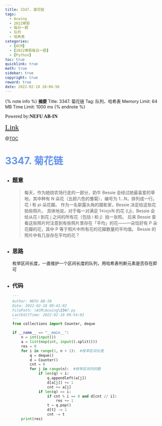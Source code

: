```yaml
---
title: 3347. 菊花链
tags:
  - Acwing
  - 2022寒假
  - 每日一题
  - 队列
  - 哈希表
categories:
  - [ACM]
  - [2022寒假每日一题]
  - [Python]
toc: true
quicklink: true
math: true
sidebar: true
copyright: true
reward: true
date: 2022-02-18 10:04:56
---
```



{% note info %}
**摘要**
Title: 3347. 菊花链
Tag: 队列、哈希表
Memory Limit: 64 MB
Time Limit: 1000 ms
{% endnote %}
<!-- more -->

<font size=3 face=楷体>Powered by:**NEFU AB-IN**</font>

<font color=#FFA500 size=5 face=楷体>[Link](https://www.acwing.com/problem/content/description/3350/)</font>

@[TOC](文章目录)

# <font color=#6495ED size=6>3347. 菊花链
</font>

* ## <font size=4 face=粗体>题意</font>

  >每天，作为她绕农场行走的一部分，奶牛 Bessie 会经过她最喜爱的草地，其中种有 N 朵花（五颜六色的雏菊），编号为 1…N，排列成一行。
  >花 i 有 pi 朵花瓣。
  >作为一名崭露头角的摄影家，Bessie 决定给这些花拍些照片。
  >具体地说，对于每一对满足 1≤i≤j≤N 的花 (i,j)，Bessie 会给从花 i 到花 j 之间的所有花（包括 i 和 j）拍一张照。
  >后来 Bessie 查看这些照片时注意到有些照片里存在「平均」的花——一朵恰好有 P 朵花瓣的花，其中 P 等于照片中所有花的花瓣数量的平均值。
  >Bessie 的照片中有几张存在平均的花？

* ## <font size=4 face=粗体>思路</font>

  枚举区间长度，一直维护一个区间长度的队列，用哈希表判断元素是否存在即可

* ## <font size=4 face=粗体>代码</font>

  ```python
  '''
  Author: NEFU AB-IN
  Date: 2022-02-18 09:41:02
  FilePath: \ACM\Acwing\3347.py
  LastEditTime: 2022-02-18 09:54:02
  '''
  from collections import Counter, deque

  if __name__ == "__main__":
      n = int(input())
      a = list(map(int, input().split()))
      res = 0
      for i in range(1, n + 1):  #枚举区间长度
          q = deque()
          d = Counter()
          cnt = 0
          for j in range(n):  #枚举区间内的数
              if len(q) < i:
                  q.appendleft(a[j])
                  d[a[j]] += 1
                  cnt += a[j]
              if len(q) == i:
                  if cnt % i == 0 and d[cnt // i]:
                      res += 1
                  t = q.pop()
                  d[t] -= 1
                  cnt -= t
      print(res)
  ```